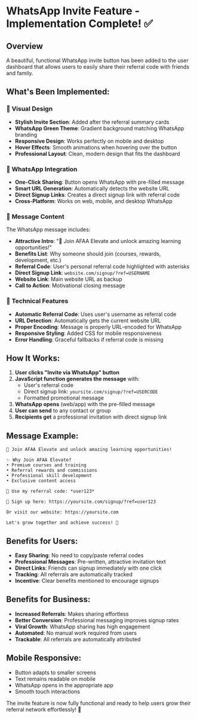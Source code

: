 # WhatsApp Invite Feature - Implementation Complete! ✅

## Overview
A beautiful, functional WhatsApp invite button has been added to the user dashboard that allows users to easily share their referral code with friends and family.

## What's Been Implemented:

### 🎨 **Visual Design**
- **Stylish Invite Section**: Added after the referral summary cards
- **WhatsApp Green Theme**: Gradient background matching WhatsApp branding
- **Responsive Design**: Works perfectly on mobile and desktop
- **Hover Effects**: Smooth animations when hovering over the button
- **Professional Layout**: Clean, modern design that fits the dashboard

### 📱 **WhatsApp Integration**
- **One-Click Sharing**: Button opens WhatsApp with pre-filled message
- **Smart URL Generation**: Automatically detects the website URL
- **Direct Signup Links**: Creates a direct signup link with referral code
- **Cross-Platform**: Works on web, mobile, and desktop WhatsApp

### 💬 **Message Content**
The WhatsApp message includes:
- **Attractive Intro**: "🚀 Join AFAA Elevate and unlock amazing learning opportunities!"
- **Benefits List**: Why someone should join (courses, rewards, development, etc.)
- **Referral Code**: User's personal referral code highlighted with asterisks
- **Direct Signup Link**: `website.com/signup/?ref=USERNAME`
- **Website Link**: Main website URL as backup
- **Call to Action**: Motivational closing message

### 🔧 **Technical Features**
- **Automatic Referral Code**: Uses user's username as referral code
- **URL Detection**: Automatically gets the current website URL
- **Proper Encoding**: Message is properly URL-encoded for WhatsApp
- **Responsive Styling**: Added CSS for mobile responsiveness
- **Error Handling**: Graceful fallbacks if referral code is missing

## How It Works:

1. **User clicks "Invite via WhatsApp" button**
2. **JavaScript function generates the message** with:
   - User's referral code
   - Direct signup link: `yoursite.com/signup/?ref=USERCODE`
   - Formatted promotional message
3. **WhatsApp opens** (web/app) with the pre-filled message
4. **User can send** to any contact or group
5. **Recipients get** a professional invitation with direct signup link

## Message Example:
```
🚀 Join AFAA Elevate and unlock amazing learning opportunities!

✨ Why Join AFAA Elevate?
• Premium courses and training
• Referral rewards and commissions
• Professional skill development
• Exclusive content access

🎁 Use my referral code: *user123*

📱 Sign up here: https://yoursite.com/signup/?ref=user123

Or visit our website: https://yoursite.com

Let's grow together and achieve success! 💪
```

## Benefits for Users:
- **Easy Sharing**: No need to copy/paste referral codes
- **Professional Messages**: Pre-written, attractive invitation text
- **Direct Links**: Friends can signup immediately with one click
- **Tracking**: All referrals are automatically tracked
- **Incentive**: Clear benefits mentioned to encourage signups

## Benefits for Business:
- **Increased Referrals**: Makes sharing effortless
- **Better Conversion**: Professional messaging improves signup rates
- **Viral Growth**: WhatsApp sharing has high engagement
- **Automated**: No manual work required from users
- **Trackable**: All referrals are automatically attributed

## Mobile Responsive:
- Button adapts to smaller screens
- Text remains readable on mobile
- WhatsApp opens in the appropriate app
- Smooth touch interactions

The invite feature is now fully functional and ready to help users grow their referral network effortlessly! 🚀